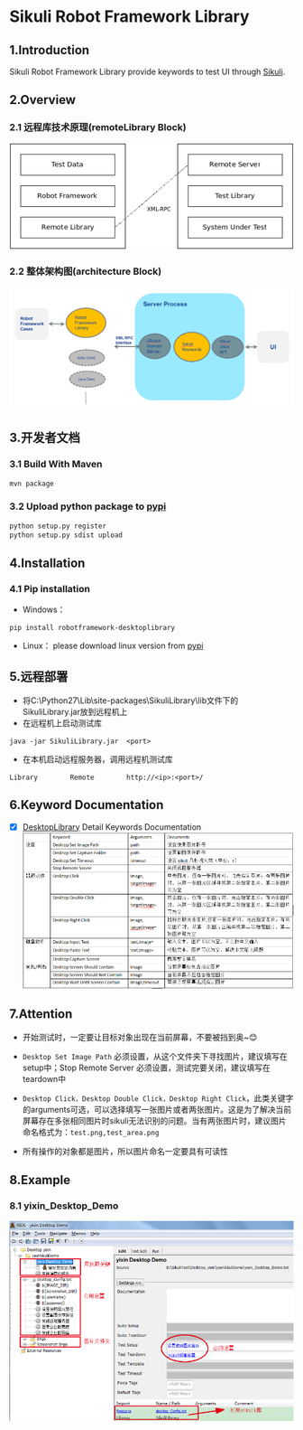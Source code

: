 Sikuli Robot Framework Library
==============================

## 1.Introduction

Sikuli Robot Framework Library provide keywords to test UI through [Sikuli](http://www.sikuli.org/).

## 2.Overview

### 2.1 远程库技术原理(remoteLibrary Block)

![](docs/img/remoteLibraryInterface.png)


### 2.2 整体架构图(architecture Block)

![](docs/img/architecture.png)

## 3.开发者文档

### 3.1 Build With Maven
```
mvn package
```
### 3.2 Upload python package to [pypi](https://pypi.python.org/pypi)
```
python setup.py register
python setup.py sdist upload
```

## 4.Installation
### 4.1 Pip installation

* Windows：
```
pip install robotframework-desktoplibrary
```
* Linux：
please download linux version from [pypi](https://pypi.python.org/pypi/robotframework-desktoplibrary)

## 5.远程部署
* 将C:\Python27\Lib\site-packages\SikuliLibrary\lib文件下的SikuliLibrary.jar放到远程机上
* 在远程机上启动测试库
```
java -jar SikuliLibrary.jar  <port>
```
* 在本机启动远程服务器，调用远程机测试库
```
Library        Remote        http://<ip>:<port>/
```

## 6.Keyword Documentation

- [x] [DesktopLibrary](http://10.240.129.121/rfui/DesktopLibrary_Keywords.html)    Detail Keywords Documentation
![](docs/img/newKeywords.png)


## 7.Attention

* 开始测试时，一定要让目标对象出现在当前屏幕，不要被挡到奥~:blush:

* `Desktop Set Image Path`   必须设置，从这个文件夹下寻找图片，建议填写在setup中；Stop Remote Server 必须设置，测试完要关闭，建议填写在teardown中

* `Desktop Click，Desktop Double Click，Desktop Right Click`，此类关键字的arguments可选，可以选择填写一张图片或者两张图片。这是为了解决当前屏幕存在多张相同图片时sikuli无法识别的问题。当有两张图片时，建议图片命名格式为：`test.png,test_area.png`

* 所有操作的对象都是图片，所以图片命名一定要具有可读性

## 8.Example
### 8.1 yixin_Desktop_Demo
![](docs/img/demo.png)
